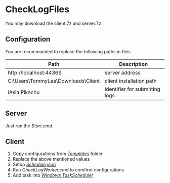# CheckLogFiles

You may download the client.7z and server.7z

## Configuration

You are recommanded to replace the following paths in files

| Path | Description
|-|-|
| http://localhost:44369 | server address |
| C:\Users\TommyLee\Downloads\Client | client installation path |
| iAsia.Pikachu | identifier for submitting logs |

## Server

Just run the *Start.cmd*.

## Client

1. Copy configurations from *[Templates](https://github.com/tommy-iasia/CheckLogFiles/tree/master/CheckLogWorker#runners)* folder
2. Replace the above mentioned values
3. Setup *[Schedule.json](https://github.com/tommy-iasia/CheckLogFiles/tree/master/CheckLogWorker#scheduling)*
4. Run *CheckLogWorker.cmd* to comfirm configurations
5. Add task into *[Windows TaskScheduler](https://github.com/tommy-iasia/CheckLogFiles/tree/master/CheckLogWorker#windows-taskscheduler)*
